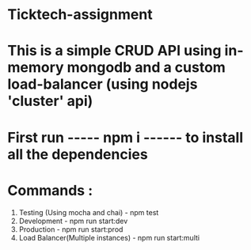 # Ticktech-assignment

# This is a simple CRUD API using in-memory mongodb and a custom load-balancer (using nodejs 'cluster' api)

# First run ----- npm i ------ to install all the dependencies

# Commands :

1. Testing (Using mocha and chai) - npm test
2. Development - npm run start:dev
3. Production - npm run start:prod
4. Load Balancer(Multiple instances) - npm run start:multi
